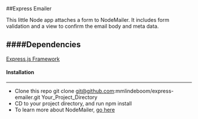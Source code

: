 ##Express Emailer

This little Node app attaches a form to NodeMailer. It includes form validation and a view to confirm the email body and meta data. 

####Dependencies
---
 
[Express.js Framework](http://expressjs.com/)

#### Installation
---

- Clone this repo
	git clone git@github.com:mmlindeboom/express-emailer.git Your_Project_Directory
- CD to your project directory, and run npm install
- To learn more about NodeMailer, [go here](http://blog.nodeknockout.com/post/34641712180/sending-email-from-node-js)